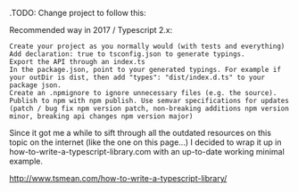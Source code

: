 .TODO: Change project to follow this:

Recommended way in 2017 / Typescript 2.x:

    Create your project as you normally would (with tests and everything)
    Add declaration: true to tsconfig.json to generate typings.
    Export the API through an index.ts
    In the package.json, point to your generated typings. For example if your outDir is dist, then add "types": "dist/index.d.ts" to your package json.
    Create an .npmignore to ignore unnecessary files (e.g. the source).
    Publish to npm with npm publish. Use semvar specifications for updates (patch / bug fix npm version patch, non-breaking additions npm version minor, breaking api changes npm version major)

Since it got me a while to sift through all the outdated resources on this topic on the internet (like the one on this page...) I decided to wrap it up in how-to-write-a-typescript-library.com with an up-to-date working minimal example.


http://www.tsmean.com/how-to-write-a-typescript-library/
